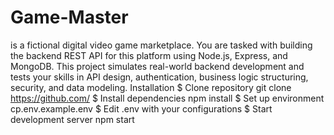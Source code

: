 # Game-Master
is a fictional digital video game marketplace. You are tasked with building the backend REST API for this platform using Node.js, Express, and MongoDB. This project simulates real-world backend development and tests your skills in API design, authentication, business logic structuring, security, and data modeling.
Installation 
$ Clone repository 
git clone https://github.com/ 
$ Install dependencies 
npm install 
$ Set up environment 
cp.env.example.env 
$ Edit .env with your configurations 
$ Start development server 
npm start
